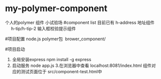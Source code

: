 # my-polymer-component
个人的polymer 组件 小试验场
#component list
目前已有 h-address 地址组件
        h-tip/h-tip-2 输入框校验提示组件

#项目配置
node.js
polymer包  brower_component/

#项目启动
1. 全局安装express
npm install -g express
2. 启动服务
node app.js
3.在浏览器中查看 localhost:8081/index.html
组件对应的测试页面位于 src/component-test.html中
